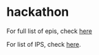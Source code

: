 # hackathon

For full list of epis, check [here](https://github.com/hl7-eu/gravitate-health)


For list of IPS, check [here](https://github.com/hl7-eu/gravitate-health-ips).





